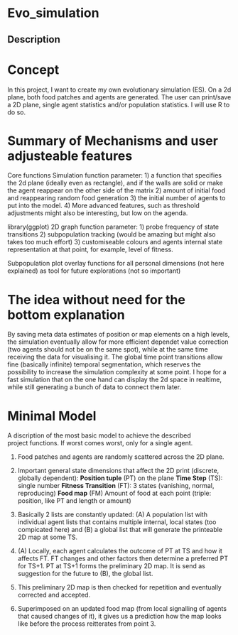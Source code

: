 # Evo_simulation

## Description

# Concept
In this project, I want to create my own evolutionary simulation (ES). On a 2d plane, both food patches and agents are generated. The user can print/save a 2D plane, single agent statistics and/or population statistics.
I will use R to do so.

# Summary of Mechanisms and user adjusteable features
Core functions
Simulation function parameter: 1) a function that specifies the 2d plane (ideally even as rectangle), and if the walls are solid or make the agent reappear on the other side of the matrix
2) amount of initial food and reappearing random food generation
3) the initial number of agents to put into the model.
4) More advanced features, such as threshold adjustments might also be interesting, but low on the agenda.

library(ggplot)
2D graph function parameter: 1) probe frequency of state transitions 
2) subpopulation tracking (would be amazing but might also takes too much effort) 
3) customiseable colours and agents internal state representation at that point, for example, level of fitness.

Subpopulation plot overlay functions for all personal dimensions (not here explained) as tool for future explorations (not so important) 

# The idea without need for the bottom explanation
By saving meta data estimates of position or map elements on a high levels, the simulation eventually allow for more efficient dependet value correction (two agents should not be on the same spot), while at the same time receiving the data for visualising it. The global time point transitions allow fine (basically infinite) temporal segmentation, which reserves the possibility to increase the simulation complexity at some point. I hope for a fast simulation that on the one hand can display the 2d space in realtime, while still generating a bunch of data to connect them later.

# Minimal Model
<p> A discription of the most basic model to achieve the described <br>
    project functions. If worst comes worst, only for a single agent. <br>

1. Food patches and agents are randomly scattered across the 2D plane.

2. Important general state dimensions that affect the 2D print (discrete, globally dependent): 
**Position tuple** (PT) on the plane
**Time Step** (TS): single number
**Fitness Transition** (FT): 3 states (vanishing, normal, reproducing)
**Food map** (FM) Amount of food at each point (triple: position, like PT and length or amount)

2. Basically 2 lists are constantly updated: (A) A population list with individual agent lists that contains multiple internal, local states (too compicated here) and (B) a global list that will generate the printeable 2D map at some TS.

3. (A) Locally, each agent calculates the outcome of PT at TS and how it affects FT. FT changes and other factors then determine a preferred PT for TS+1. PT at TS+1 forms the preliminary 2D map. It is send as suggestion for the future to (B), the global list.

4. This preliminary 2D map is then checked for repetition and eventually corrected and accepted.

5. Superimposed on an updated food map (from local signalling of agents that caused changes of it), it gives us a prediction how the map looks like before the process reitterates from point 3.

